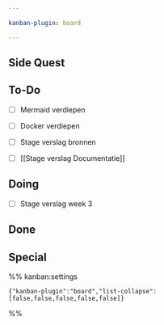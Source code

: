 ```yaml
---

kanban-plugin: board

---
```


## Side Quest



## To-Do

- [ ] Mermaid verdiepen
- [ ] Docker verdiepen
- [ ] Stage verslag bronnen
- [ ] [[Stage verslag Documentatie]]


## Doing

- [ ] Stage verslag week 3


## Done



## Special





%% kanban:settings
```
{"kanban-plugin":"board","list-collapse":[false,false,false,false,false]}
```
%%